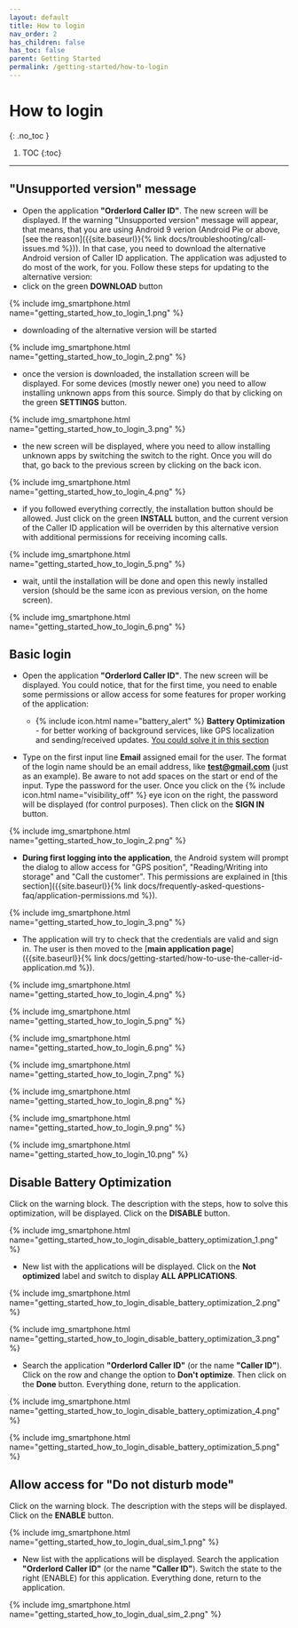 ```yaml
---
layout: default
title: How to login
nav_order: 2
has_children: false
has_toc: false
parent: Getting Started
permalink: /getting-started/how-to-login
---
```


# How to login
{: .no_toc }

1. TOC
{:toc}

---

## "Unsupported version" message
- Open the application **"Orderlord Caller ID"**. The new screen will be displayed. If the warning "Unsupported version" message will appear, that means, that you are using Android 9 verion (Android Pie or above, [see the reason]({{site.baseurl}}{% link docs/troubleshooting/call-issues.md %})). In that case, you need to download the alternative Android version of Caller ID application. The application was adjusted to do most of the work, for you. Follow these steps for updating to the alternative version:
- click on the green <span class="text-green-200">**DOWNLOAD**</span> button

{% include img_smartphone.html name="getting_started_how_to_login_1.png" %}

- downloading of the alternative version will be started

{% include img_smartphone.html name="getting_started_how_to_login_2.png" %}

- once the version is downloaded, the installation screen will be displayed. For some devices (mostly newer one) you need to allow installing unknown apps from this source. Simply do that by clicking on the green <span class="text-green-200">**SETTINGS**</span> button.

{% include img_smartphone.html name="getting_started_how_to_login_3.png" %}

- the new screen will be displayed, where you need to allow installing unknown apps by switching the switch to the right. Once you will do that, go back to the previous screen by clicking on the back icon.

{% include img_smartphone.html name="getting_started_how_to_login_4.png" %}

- if you followed everything correctly, the installation button should be allowed. Just click on the green <span class="text-green-200">**INSTALL**</span> button, and the current version of the Caller ID application will be overriden by this alternative version with additional permissions for receiving incoming calls.

{% include img_smartphone.html name="getting_started_how_to_login_5.png" %}

- wait, until the installation will be done and open this newly installed version (should be the same icon as previous version, on the home screen).

{% include img_smartphone.html name="getting_started_how_to_login_6.png" %}


## Basic login
- Open the application **"Orderlord Caller ID"**. The new screen will be displayed. You could notice, that for the first time, you need to enable some permissions or allow access for some features for proper working of the application:
	- {% include icon.html name="battery_alert" %} **Battery Optimization** - for better working of background services, like GPS localization and sending/received updates. [You could solve it in this section](#disable-battery-optimization)



- Type on the first input line **Email** assigned email for the user. The format of the login name should be an email address, like **test@gmail.com** (just as an example). Be aware to not add spaces on the start or end of the input. Type the password for the user. Once you click on the {% include icon.html name="visibility_off" %} eye icon on the right, the password will be displayed (for control purposes). Then click on the <span class="text-orange-200">**SIGN IN**</span> button.

{% include img_smartphone.html name="getting_started_how_to_login_2.png" %}

- **During first logging into the application**, the Android system will prompt the dialog to allow access for "GPS position", "Reading/Writing into storage" and "Call the customer". This permissions are explained in [this section]({{site.baseurl}}{% link docs/frequently-asked-questions-faq/application-permissions.md %}).

{% include img_smartphone.html name="getting_started_how_to_login_3.png" %}

- The application will try to check that the credentials are valid and sign in. The user is then moved to the [**main application page**]({{site.baseurl}}{% link docs/getting-started/how-to-use-the-caller-id-application.md %}).

{% include img_smartphone.html name="getting_started_how_to_login_4.png" %}

{% include img_smartphone.html name="getting_started_how_to_login_5.png" %}

{% include img_smartphone.html name="getting_started_how_to_login_6.png" %}

{% include img_smartphone.html name="getting_started_how_to_login_7.png" %}

{% include img_smartphone.html name="getting_started_how_to_login_8.png" %}

{% include img_smartphone.html name="getting_started_how_to_login_9.png" %}

{% include img_smartphone.html name="getting_started_how_to_login_10.png" %}

## Disable Battery Optimization
Click on the warning block. The description with the steps, how to solve this optimization, will be displayed. Click on the <span class="text-green-200">**DISABLE**</span> button.

{% include img_smartphone.html name="getting_started_how_to_login_disable_battery_optimization_1.png" %}

- New list with the applications will be displayed. Click on the <span class="text-blue-100">**Not optimized**</span> label and switch to display **ALL APPLICATIONS**.

{% include img_smartphone.html name="getting_started_how_to_login_disable_battery_optimization_2.png" %}

{% include img_smartphone.html name="getting_started_how_to_login_disable_battery_optimization_3.png" %}

- Search the application **"Orderlord Caller ID"** (or the name **"Caller ID"**). Click on the row and change the option to **Don't optimize**. Then click on the <span class="text-blue-100">**Done**</span> button. Everything done, return to the application.

{% include img_smartphone.html name="getting_started_how_to_login_disable_battery_optimization_4.png" %}

{% include img_smartphone.html name="getting_started_how_to_login_disable_battery_optimization_5.png" %}

## Allow access for "Do not disturb mode"
Click on the warning block. The description with the steps will be displayed. Click on the <span class="text-green-200">**ENABLE**</span> button.

{% include img_smartphone.html name="getting_started_how_to_login_dual_sim_1.png" %}

- New list with the applications will be displayed. Search the application **"Orderlord Caller ID"** (or the name **"Caller ID"**). Switch the state to the right (ENABLE) for this application. Everything done, return to the application.

{% include img_smartphone.html name="getting_started_how_to_login_dual_sim_2.png" %}